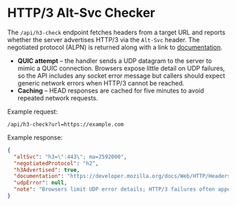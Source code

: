 # HTTP/3 Alt-Svc Checker

The `/api/h3-check` endpoint fetches headers from a target URL and reports
whether the server advertises HTTP/3 via the `Alt-Svc` header. The
negotiated protocol (ALPN) is returned along with a link to
[documentation](https://developer.mozilla.org/docs/Web/HTTP/Headers/Alt-Svc).

- **QUIC attempt** – the handler sends a UDP datagram to the server to mimic a
  QUIC connection. Browsers expose little detail on UDP failures, so the API
  includes any socket error message but callers should expect generic network
  errors when HTTP/3 cannot be reached.
- **Caching** – HEAD responses are cached for five minutes to avoid repeated
  network requests.

Example request:

```text
/api/h3-check?url=https://example.com
```

Example response:

```json
{
  "altSvc": "h3=\":443\"; ma=2592000",
  "negotiatedProtocol": "h2",
  "h3Advertised": true,
  "documentation": "https://developer.mozilla.org/docs/Web/HTTP/Headers/Alt-Svc",
  "udpError": null,
  "note": "Browsers limit UDP error details; HTTP/3 failures often appear as generic network errors."
}
```
